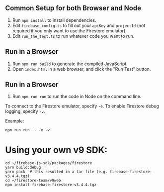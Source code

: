 ## Common Setup for both Browser and Node

1. Run `npm install` to install dependencies.
2. Edit `firebase_config.ts` to fill out your `apiKey` and `projectId`
   (not required if you only want to use the Firestore emulator).
3. Edit `run_the_test.ts` to run whatever code you want to run.

## Run in a Browser

1. Run `npm run build` to generate the compiled JavaScript.
2. Open `index.html` in a web browser, and click the "Run Test" button.

## Run in a Browser

1. Run `npm run run` to run the code in Node on the command line.

To connect to the Firestore emulator, specify `-e`.
To enable Firestore debug logging, specify `-v`.

Example:
```
npm run run -- -e -v
```

# Using your own v9 SDK:

```
cd ~/firebase-js-sdk/packages/firestore
yarn build:debug
yarn pack  # this resulted in a tar file (e.g. firebase-firestore-v3.4.4.tgz)
cd ~/firestore-team/v9web
npm install firebase-firestore-v3.4.4.tgz
```
